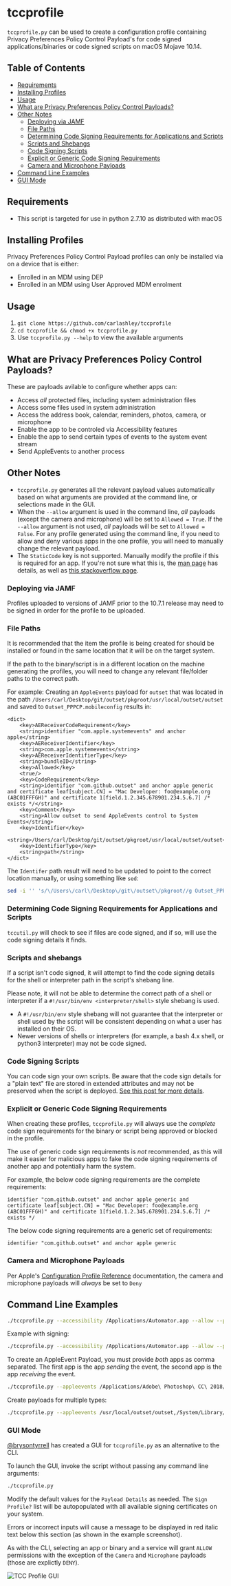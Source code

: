 # tccprofile
`tccprofile.py` can be used to create a configuration profile containing Privacy Preferences Policy Control Payload's for code signed applications/binaries or code signed scripts on macOS Mojave 10.14.

## Table of Contents
- [Requirements](#requirements)
- [Installing Profiles](#installing-profiles)
- [Usage](#usage)
- [What are Privacy Preferences Policy Control Payloads?](#what-are-privacy-preferences-policy-control-payloads)
- [Other Notes](#other-notes)
    - [Deploying via JAMF](#deploying-via-jamf)
    - [File Paths](#file-paths)
    - [Determining Code Signing Requirements for Applications and Scripts](#determining-code-signing-requirements-for-applications-and-scripts)
    - [Scripts and Shebangs](#scripts-and-shebangs)
    - [Code Signing Scripts](#code-signing-scripts)
    - [Explicit or Generic Code Signing Requirements](#explicit-or-generic-code-signing-requirements)
    - [Camera and Microphone Payloads](#camera-and-microphone-payloads)
- [Command Line Examples](#command-line-examples)
- [GUI Mode](#gui-mode)

## Requirements
- This script is targeted for use in python 2.7.10 as distributed with macOS

## Installing Profiles
Privacy Preferences Policy Control Payload profiles can only be installed via on a device that is either:
- Enrolled in an MDM using DEP
- Enrolled in an MDM using User Approved MDM enrolment

## Usage
1. `git clone https://github.com/carlashley/tccprofile`
1. `cd tccprofile && chmod +x tccprofile.py`
1. Use `tccprofile.py --help` to view the available arguments

## What are Privacy Preferences Policy Control Payloads?
These are payloads avilable to configure whether apps can:
- Access _all_ protected files, including system administration files
- Access some files used in system administration
- Access the address book, calendar, reminders, photos, camera, or microphone
- Enable the app to be controled via Accessibility features
- Enable the app to send certain types of events to the system event stream
- Send AppleEvents to another process

## Other Notes
- `tccprofile.py` generates all the relevant payload values automatically based on what arguments are provided at the command line, or selections made in the GUI.
- When the `--allow` argument is used in the command line, _all_ payloads (except the camera and microphone) will be set to `Allowed = True`. If the `--allow` argument is not used, _all_ payloads will be set to `Allowed = False`. For any profile generated using the command line, if you need to allow and deny various apps in the one profile, you will need to manually change the relevant payload.
- The `StaticCode` key is not supported. Manually modify the profile if this is required for an app. If you're not sure what this is, the [man page](x-man-page://codesign) has details, as well as [this stackoverflow page](https://stackoverflow.com/questions/43623044/what-kind-of-dynamic-code-modification-does-dynamic-code-validity-check-protects).


### Deploying via JAMF
Profiles uploaded to versions of JAMF prior to the 10.7.1 release may need to be signed in order for the profile to be uploaded.

### File Paths
It is recommended that the item the profile is being created for should be installed or found in the same location that it will be on the target system.

If the path to the binary/script is in a different location on the machine generating the profiles, you will need to change any relevant file/folder paths to the correct path.

For example:
Creating an `AppleEvents` payload for `outset` that was located in the path `/Users/carl/Desktop/git/outset/pkgroot/usr/local/outset/outset` and saved to `Outset_PPPCP.mobileconfig` results in:

```
<dict>
	<key>AEReceiverCodeRequirement</key>
	<string>identifier "com.apple.systemevents" and anchor apple</string>
	<key>AEReceiverIdentifier</key>
	<string>com.apple.systemevents</string>
	<key>AEReceiverIdentifierType</key>
	<string>bundleID</string>
	<key>Allowed</key>
	<true/>
	<key>CodeRequirement</key>
	<string>identifier "com.github.outset" and anchor apple generic and certificate leaf[subject.CN] = "Mac Developer: foo@example.org (ABC01FFFGH)" and certificate 1[field.1.2.345.678901.234.5.6.7] /* exists */</string>
	<key>Comment</key>
	<string>Allow outset to send AppleEvents control to System Events</string>
	<key>Identifier</key>
	<string>/Users/carl/Desktop/git/outset/pkgroot/usr/local/outset/outset</string>
	<key>IdentifierType</key>
	<string>path</string>
</dict>
```
The `Identifer` path result will need to be updated to point to the correct location manually, or using something like `sed`:
```bash
sed -i '' 's/\/Users\/carl\/Desktop\/git\/outset\/pkgroot//g Outset_PPPCP.mobileconfig'
```

### Determining Code Signing Requirements for Applications and Scripts
`tccutil.py` will check to see if files are code signed, and if so, will use the code signing details it finds.

### Scripts and shebangs
If a script isn't code signed, it will attempt to find the code signing details for the shell or interpreter path in the script's shebang line.

Please note, it will not be able to determine the correct path of a shell or interpreter if a `#!/usr/bin/env <interpreter/shell>` style shebang is used.
- A `#!/usr/bin/env` style shebang will not guarantee that the interpreter or shell used by the script will be consistent depending on what a user has installed on their OS.
- Newer versions of shells or interpreters (for example, a bash 4.x shell, or python3 interpreter) may not be code signed.

### Code Signing Scripts
You can code sign your own scripts. Be aware that the code sign details for a "plain text" file are stored in extended attributes and may not be preserved when the script is deployed. [See this post for more details](https://carlashley.com/2018/09/23/code-signing-scripts-for-pppc-whitelisting/).

### Explicit or Generic Code Signing Requirements
When creating these profiles, `tccprofile.py` will always use the _complete_ code sign requirements for the binary or script being approved or blocked in the profile.

The use of generic code sign requirements is _not_ recommended, as this will make it easier for malicious apps to fake the code signing requirements of another app and potentially harm the system.

For example, the below code signing requirements are the complete requirements:
```
identifier "com.github.outset" and anchor apple generic and certificate leaf[subject.CN] = "Mac Developer: foo@example.org (ABC01FFFGH)" and certificate 1[field.1.2.345.678901.234.5.6.7] /* exists */
```

The below code signing requirements are a generic set of requirements:
```
identifier "com.github.outset" and anchor apple generic
```

### Camera and Microphone Payloads
Per Apple's [Configuration Profile Reference](https://developer.apple.com/enterprise/documentation/Configuration-Profile-Reference.pdf) documentation, the camera and microphone payloads will _always_ be set to `Deny`


## Command Line Examples
```bash
./tccprofile.py --accessibility /Applications/Automator.app --allow --payload-description="Whitelist Apps" --payload-identifier="com.github.carlashley" --payload-name="TCC Whitelist" --payload-org="My Great Company" --payload-version="1" -o TCC_Accessibility_Profile_20180816_v1.mobileconfig
```

Example with signing:

```bash
./tccprofile.py --accessibility /Applications/Automator.app --allow --payload-description="Whitelist Apps" --payload-identifier="com.github.carlashley" --payload-name="TCC Whitelist" --payload-org="My Great Company" --payload-version="1" -o TCC_Accessibility_Profile_20180816_v1.mobileconfig --sign="Certificate Name"
```

To create an AppleEvent Payload, you must provide _both_ apps as comma separated. The first app is the app _sending_ the event, the second app is the app _receiving_ the event.

```bash
./tccprofile.py --appleevents /Applications/Adobe\ Photoshop\ CC\ 2018/Adobe\ Photoshop\ CC\ 2018.app,/System/Library/CoreServices/Finder.app --payload-description="TCC Whitelist for Adobe Photoshop" --payload-name="TCC Whitelist" --payload-org="My Great Company" --payload-identifier="com.carlashley.github" -o Adobe_Photoshop_TCC.mobileconfig --allow --sign="Certificate Name"
```

Create payloads for multiple types:

```bash
./tccprofile.py --appleevents /usr/local/outset/outset,/System/Library/CoreServices/System\ Events.app --allfiles /Applications/Utilities/Terminal.app /usr/sbin/installer --accessibility /Applications/Adobe\ Photoshop\ CC\ 2018/Adobe\ Photoshop\ CC\ 2018.app --payload-description="TCC Whitelist for various applications" --payload-name="TCC Whitelist" --payload-org="My Great Company" --payload-identifier="com.carlashley.github" -o TCC_Whitelists.mobileconfig --allow --sign="Certificate Name"
```

### GUI Mode
[@brysontyrrell](https://github.com/brysontyrrell) has created a GUI for `tccprofile.py` as an alternative to the CLI.

To launch the GUI, invoke the script without passing any command line arguments:
```bash
./tccprofile.py
```

Modify the default values for the `Payload Details` as needed. The `Sign Profile?` list will be autopopulated with all available signing certificates on your system.

Errors or incorrect inputs will cause a message to be displayed in red italic text below this section (as shown in the example screenshot).

As with the CLI, selecting an app or binary and a service will grant `ALLOW` permissions with the exception of the `Camera` and `Microphone` payloads (those are explictly `DENY`).

![TCC Profile GUI](images/tccprofile_gui.png)
